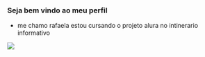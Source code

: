 ### Seja bem vindo ao meu perfil

- me chamo rafaela estou cursando o projeto alura no intinerario informativo

![](https://media1.tenor.com/m/f1CGJD-uUDMAAAAd/funny-hahaha.gif)
